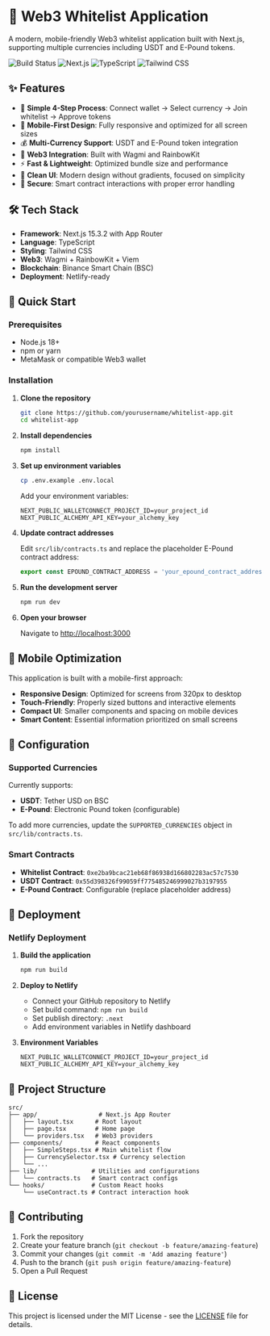 # 🚀 Web3 Whitelist Application

A modern, mobile-friendly Web3 whitelist application built with Next.js, supporting multiple currencies including USDT and E-Pound tokens.

![Build Status](https://img.shields.io/badge/build-passing-brightgreen)
![Next.js](https://img.shields.io/badge/Next.js-15.3.2-black)
![TypeScript](https://img.shields.io/badge/TypeScript-5.0-blue)
![Tailwind CSS](https://img.shields.io/badge/Tailwind-3.0-38bdf8)

## ✨ Features

- 🎯 **Simple 4-Step Process**: Connect wallet → Select currency → Join whitelist → Approve tokens
- 📱 **Mobile-First Design**: Fully responsive and optimized for all screen sizes
- 💰 **Multi-Currency Support**: USDT and E-Pound token integration
- 🔗 **Web3 Integration**: Built with Wagmi and RainbowKit
- ⚡ **Fast & Lightweight**: Optimized bundle size and performance
- 🎨 **Clean UI**: Modern design without gradients, focused on simplicity
- 🔐 **Secure**: Smart contract interactions with proper error handling

## 🛠️ Tech Stack

- **Framework**: Next.js 15.3.2 with App Router
- **Language**: TypeScript
- **Styling**: Tailwind CSS
- **Web3**: Wagmi + RainbowKit + Viem
- **Blockchain**: Binance Smart Chain (BSC)
- **Deployment**: Netlify-ready

## 🚀 Quick Start

### Prerequisites

- Node.js 18+
- npm or yarn
- MetaMask or compatible Web3 wallet

### Installation

1. **Clone the repository**
   ```bash
   git clone https://github.com/yourusername/whitelist-app.git
   cd whitelist-app
   ```

2. **Install dependencies**
   ```bash
   npm install
   ```

3. **Set up environment variables**
   ```bash
   cp .env.example .env.local
   ```

   Add your environment variables:
   ```env
   NEXT_PUBLIC_WALLETCONNECT_PROJECT_ID=your_project_id
   NEXT_PUBLIC_ALCHEMY_API_KEY=your_alchemy_key
   ```

4. **Update contract addresses**

   Edit `src/lib/contracts.ts` and replace the placeholder E-Pound contract address:
   ```typescript
   export const EPOUND_CONTRACT_ADDRESS = 'your_epound_contract_address';
   ```

5. **Run the development server**
   ```bash
   npm run dev
   ```

6. **Open your browser**

   Navigate to [http://localhost:3000](http://localhost:3000)

## 📱 Mobile Optimization

This application is built with a mobile-first approach:

- **Responsive Design**: Optimized for screens from 320px to desktop
- **Touch-Friendly**: Properly sized buttons and interactive elements
- **Compact UI**: Smaller components and spacing on mobile devices
- **Smart Content**: Essential information prioritized on small screens

## 🔧 Configuration

### Supported Currencies

Currently supports:
- **USDT**: Tether USD on BSC
- **E-Pound**: Electronic Pound token (configurable)

To add more currencies, update the `SUPPORTED_CURRENCIES` object in `src/lib/contracts.ts`.

### Smart Contracts

- **Whitelist Contract**: `0xe2ba9bcac21eb68f86938d166802283ac57c7530`
- **USDT Contract**: `0x55d398326f99059ff775485246999027b3197955`
- **E-Pound Contract**: Configurable (replace placeholder address)

## 🚀 Deployment

### Netlify Deployment

1. **Build the application**
   ```bash
   npm run build
   ```

2. **Deploy to Netlify**
   - Connect your GitHub repository to Netlify
   - Set build command: `npm run build`
   - Set publish directory: `.next`
   - Add environment variables in Netlify dashboard

3. **Environment Variables**
   ```
   NEXT_PUBLIC_WALLETCONNECT_PROJECT_ID=your_project_id
   NEXT_PUBLIC_ALCHEMY_API_KEY=your_alchemy_key
   ```

## 📁 Project Structure

```
src/
├── app/                 # Next.js App Router
│   ├── layout.tsx      # Root layout
│   ├── page.tsx        # Home page
│   └── providers.tsx   # Web3 providers
├── components/         # React components
│   ├── SimpleSteps.tsx # Main whitelist flow
│   ├── CurrencySelector.tsx # Currency selection
│   └── ...
├── lib/               # Utilities and configurations
│   └── contracts.ts   # Smart contract configs
└── hooks/             # Custom React hooks
    └── useContract.ts # Contract interaction hook
```

## 🤝 Contributing

1. Fork the repository
2. Create your feature branch (`git checkout -b feature/amazing-feature`)
3. Commit your changes (`git commit -m 'Add amazing feature'`)
4. Push to the branch (`git push origin feature/amazing-feature`)
5. Open a Pull Request

## 📄 License

This project is licensed under the MIT License - see the [LICENSE](LICENSE) file for details.
